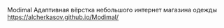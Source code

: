 Modimal
Адаптивная вёрстка небольшого интернет магазина одежды
https://alcherkasov.github.io/Modimal/
